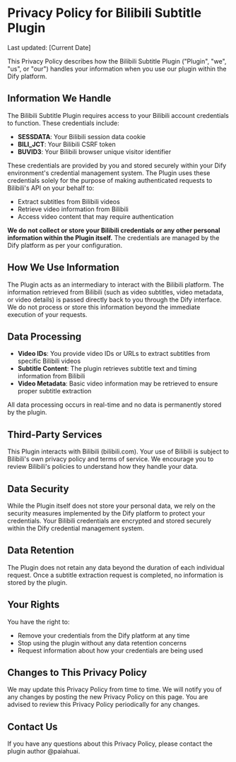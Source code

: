 # Privacy Policy for Bilibili Subtitle Plugin

Last updated: [Current Date]

This Privacy Policy describes how the Bilibili Subtitle Plugin ("Plugin", "we", "us", or "our") handles your information when you use our plugin within the Dify platform.

## Information We Handle

The Bilibili Subtitle Plugin requires access to your Bilibili account credentials to function. These credentials include:

*   **SESSDATA**: Your Bilibili session data cookie
*   **BILI_JCT**: Your Bilibili CSRF token
*   **BUVID3**: Your Bilibili browser unique visitor identifier

These credentials are provided by you and stored securely within your Dify environment's credential management system. The Plugin uses these credentials solely for the purpose of making authenticated requests to Bilibili's API on your behalf to:

*   Extract subtitles from Bilibili videos
*   Retrieve video information from Bilibili
*   Access video content that may require authentication

**We do not collect or store your Bilibili credentials or any other personal information within the Plugin itself.** The credentials are managed by the Dify platform as per your configuration.

## How We Use Information

The Plugin acts as an intermediary to interact with the Bilibili platform. The information retrieved from Bilibili (such as video subtitles, video metadata, or video details) is passed directly back to you through the Dify interface. We do not process or store this information beyond the immediate execution of your requests.

## Data Processing

*   **Video IDs**: You provide video IDs or URLs to extract subtitles from specific Bilibili videos
*   **Subtitle Content**: The plugin retrieves subtitle text and timing information from Bilibili
*   **Video Metadata**: Basic video information may be retrieved to ensure proper subtitle extraction

All data processing occurs in real-time and no data is permanently stored by the plugin.

## Third-Party Services

This Plugin interacts with Bilibili (bilibili.com). Your use of Bilibili is subject to Bilibili's own privacy policy and terms of service. We encourage you to review Bilibili's policies to understand how they handle your data.

## Data Security

While the Plugin itself does not store your personal data, we rely on the security measures implemented by the Dify platform to protect your credentials. Your Bilibili credentials are encrypted and stored securely within the Dify credential management system.

## Data Retention

The Plugin does not retain any data beyond the duration of each individual request. Once a subtitle extraction request is completed, no information is stored by the plugin.

## Your Rights

You have the right to:

*   Remove your credentials from the Dify platform at any time
*   Stop using the plugin without any data retention concerns
*   Request information about how your credentials are being used

## Changes to This Privacy Policy

We may update this Privacy Policy from time to time. We will notify you of any changes by posting the new Privacy Policy on this page. You are advised to review this Privacy Policy periodically for any changes.

## Contact Us

If you have any questions about this Privacy Policy, please contact the plugin author @paiahuai.